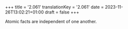 +++
title = '2.061'
translationKey = '2.061'
date = 2023-11-26T13:02:21+01:00
draft = false
+++

Atomic facts are independent of one another.
